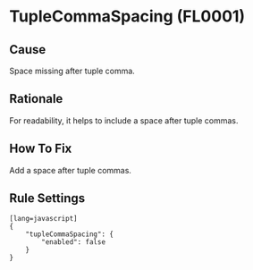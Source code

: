 # TupleCommaSpacing (FL0001)

## Cause

Space missing after tuple comma.

## Rationale

For readability, it helps to include a space after tuple commas.

## How To Fix

Add a space after tuple commas.

## Rule Settings

	[lang=javascript]
    {
        "tupleCommaSpacing": {
            "enabled": false
        }
    }

